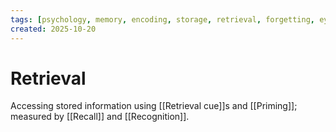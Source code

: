 ```yaml
---
tags: [psychology, memory, encoding, storage, retrieval, forgetting, eyewitness, amnesia, alzheimers, cte]
created: 2025-10-20
---
```

# Retrieval

Accessing stored information using [[Retrieval cue]]s and [[Priming]]; measured by [[Recall]] and [[Recognition]].
